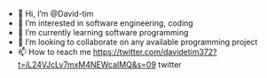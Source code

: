 - 👋 Hi, I’m @David-tim
- 👀 I’m interested in software engineering, coding
- 🌱 I’m currently learning software programming
- 💞️ I’m looking to collaborate on any available programming project
- 📫 How to reach me https://twitter.com/davidetim372?t=iL24VJcLv7mxM4NEWcaIMQ&s=09 twitter

<!---
David-tim/David-tim is a ✨ special ✨ repository because its `README.md` (this file) appears on your GitHub profile.
You can click the Preview link to take a look at your changes.
--->
